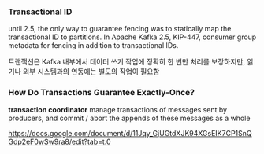 


### Transactional ID
until 2.5, the only way to guarantee  fencing was to statically map the transactional ID to partitions.
In Apache Kafka 2.5, KIP-447, 
consumer group metadata for fencing in addition to transactional IDs.

트랜잭션은 Kafka 내부에서 데이터 쓰기 작업에 정확히 한 번만 처리를 보장하지만, 읽기나 외부 시스템과의 연동에는 별도의 작업이 필요함

### How Do Transactions Guarantee Exactly-Once?



**transaction coordinator**
manage transactions of messages sent by producers, and commit / abort the appends of these messages as a whole



https://docs.google.com/document/d/11Jqy_GjUGtdXJK94XGsEIK7CP1SnQGdp2eF0wSw9ra8/edit?tab=t.0
